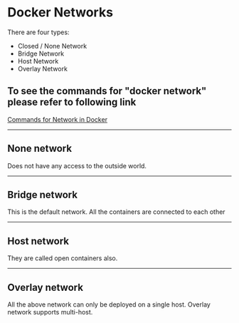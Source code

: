 # Docker Networks

There are four types:

* Closed / None Network
* Bridge Network
* Host Network
* Overlay Network

## To see the commands for "docker network" please refer to following link

[Commands for Network in Docker](../Commands/NETWORKcommand.md)

_________________________

## None network

Does not have any access to the outside world.

_________________________

## Bridge network

This is the default network. All the containers are connected to each other

_________________________

## Host network

They are called open containers also.

_________________________

## Overlay network

All the above network can only be deployed on a single host.
Overlay network supports multi-host.
